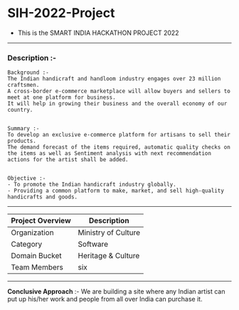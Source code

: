 # SIH-2022-Project

- This is the SMART INDIA HACKATHON PROJECT 2022

--------------------------------------------------------

### Description :-

```
Background :- 
The Indian handicraft and handloom industry engages over 23 million craftsmen. 
A cross-border e-commerce marketplace will allow buyers and sellers to meet at one platform for business.
It will help in growing their business and the overall economy of our country.


Summary :- 
To develop an exclusive e-commerce platform for artisans to sell their products. 
The demand forecast of the items required, automatic quality checks on the items as well as Sentiment analysis with next recommendation actions for the artist shall be added.


Objective :- 
- To promote the Indian handicraft industry globally.
- Providing a common platform to make, market, and sell high-quality handicrafts and goods.

```

--------------------------------------

| Project Overview  | Description |
| ----------------- | ----------- |
| Organization | Ministry of Culture |
| Category | Software |
| Domain Bucket | Heritage & Culture |
| Team Members |  six |

--------------------------------------

**Conclusive Approach** 
:- We are building a site where any Indian artist can put up his/her work and people from all over India can purchase it.

